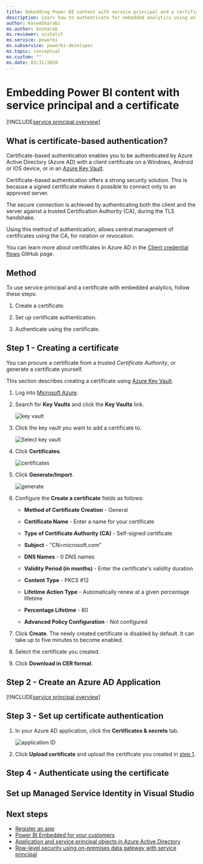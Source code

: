 ```yaml
---
title: Embedding Power BI content with service principal and a certificate
description: Learn how to authenticate for embedded analytics using an Azure Active Directory application service principal and a certificate.
author: KesemSharabi
ms.author: kesharab
ms.reviewer: nishalit
ms.service: powerbi
ms.subservice: powerbi-developer
ms.topic: conceptual
ms.custom: ""
ms.date: 03/31/2020
---
```


# Embedding Power BI content with service principal and a certificate

[!INCLUDE[service principal overview](../includes/service-principal-overview.md)]

## What is certificate-based authentication?

Certificate-based authentication enables you to be authenticated by Azure Active Directory (Azure AD) with a client certificate on a Windows, Android or iOS device, or in an [Azure Key Vault](https://docs.microsoft.com/azure/key-vault/basic-concepts).

Certificate-based authentication offers a strong security solution. This is because a signed certificate makes it possible to connect only to an approved server.

The secure connection is achieved by authenticating both the client and the server against a trusted Certification Authority (CA), during the TLS handshake.

Using this method of authentication, allows central management of  certificates using the CA, for rotation or revocation.

You can learn more about certificates in Azure AD in the [Client credential flows](https://github.com/AzureAD/microsoft-authentication-library-for-dotnet/wiki/Client-credential-flows) GitHub page.

## Method

To use service principal and a certificate with embedded analytics, follow these steps:

1. Create a certificate.

2. Set up certificate authentication.

3. Authenticate using the certificate.

## Step 1 - Creating a certificate

You can procure a certificate from a trusted *Certificate Authority*, or generate a certificate yourself.

This section describes creating a certificate using [Azure Key Vault](https://docs.microsoft.com/azure/key-vault/create-certificate).

1. Log into [Microsoft Azure](https://ms.portal.azure.com/#allservices).

2. Search for **Key Vaults** and click the **Key Vaults** link.

    ![key vault](media/embed-service-principal-certificate/key-vault.png)

3. Click the key vault you want to add a certificate to.

    ![Select key vault](media/embed-service-principal-certificate/select-key-vault.png)

4. Click **Certificates**.

    ![certificates](media/embed-service-principal-certificate/certificates.png)

5. Click **Generate/Import**.

    ![generate](media/embed-service-principal-certificate/generate.png)

6. Configure the **Create a certificate** fields as follows:

    * **Method of Certificate Creation** - General

    * **Certificate Name** - Enter a name for your certificate

    * **Type of Certificate Authority (CA)** - Self-signed certificate

    * **Subject** - "CN=microsoft.com"

    * **DNS Names** - 0 DNS names

    * **Validity Period (in months)** - Enter the certificate's validity duration

    * **Content Type** - PKCS #12

    * **Lifetime Action Type** - Automatically renew at a given percentage lifetime

    * **Percentage Lifetime** - 80

    * **Advanced Policy Configuration** - Not configured

7. Click **Create**. The newly created certificate is disabled by default. It can take up to five minutes to become enabled.

8. Select the certificate you created.

9. Click **Download in CER format**.

## Step 2 - Create an Azure AD Application

[!INCLUDE[service principal overview](../../includes/service-principal-create-app.md)]

## Step 3 - Set up certificate authentication

1. In your Azure AD application, click the **Certificates & secrets** tab.

     ![application ID](media/embed-service-principal/certificates-and-secrets.png)

2. Click **Upload certificate** and upload the certificate you created in [step 1](step-1---creating-a-certificate).

## Step 4 - Authenticate using the certificate

## Set up Managed Service Identity in Visual Studio

## Next steps

* [Register an app](register-app.md)
* [Power BI Embedded for your customers](embed-sample-for-customers.md)
* [Application and service principal objects in Azure Active Directory](https://docs.microsoft.com/azure/active-directory/develop/app-objects-and-service-principals)
* [Row-level security using on-premises data gateway with service principal](embedded-row-level-security.md#on-premises-data-gateway-with-service-principal)
